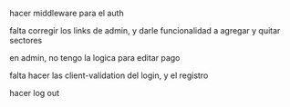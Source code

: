 hacer middleware para el auth

falta corregir los links de admin, y darle funcionalidad a agregar y quitar sectores

en admin, no tengo la logica para editar pago

falta hacer las client-validation del login, y el registro

hacer log out